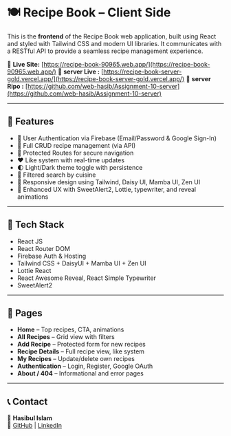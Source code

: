 # 🍽️ Recipe Book – Client Side

This is the **frontend** of the Recipe Book web application, built using React and styled with Tailwind CSS and modern UI libraries. It communicates with a RESTful API to provide a seamless recipe management experience.

🔗 **Live Site:** [https://recipe-book-90965.web.app/](https://recipe-book-90965.web.app/)
🔗 **server Live :** [https://recipe-book-server-gold.vercel.app/](https://recipe-book-server-gold.vercel.app/)
🔗 **server Ripo :** [https://github.com/web-hasib/Assignment-10-server](https://github.com/web-hasib/Assignment-10-server)

---

## 🚀 Features

- 👤 User Authentication via Firebase (Email/Password & Google Sign-In)
- 🧾 Full CRUD recipe management (via API)
- 🔐 Protected Routes for secure navigation
- ❤️ Like system with real-time updates
- 🌓 Light/Dark theme toggle with persistence
- 🎯 Filtered search by cuisine
- 📱 Responsive design using Tailwind, Daisy UI, Mamba UI, Zen UI
- 🎉 Enhanced UX with SweetAlert2, Lottie, typewriter, and reveal animations

---

## 🔧 Tech Stack

- React JS
- React Router DOM
- Firebase Auth & Hosting
- Tailwind CSS + DaisyUI + Mamba UI + Zen UI
- Lottie React
- React Awesome Reveal, React Simple Typewriter
- SweetAlert2

---

## 📂 Pages

- **Home** – Top recipes, CTA, animations
- **All Recipes** – Grid view with filters
- **Add Recipe** – Protected form for new recipes
- **Recipe Details** – Full recipe view, like system
- **My Recipes** – Update/delete own recipes
- **Authentication** – Login, Register, Google OAuth
- **About / 404** – Informational and error pages

---

## 📞 Contact

👤 **Hasibul Islam**  
🔗 [GitHub](https://github.com/web-hasib) | [LinkedIn](https://www.linkedin.com/in/-hasibul-islam-/)
